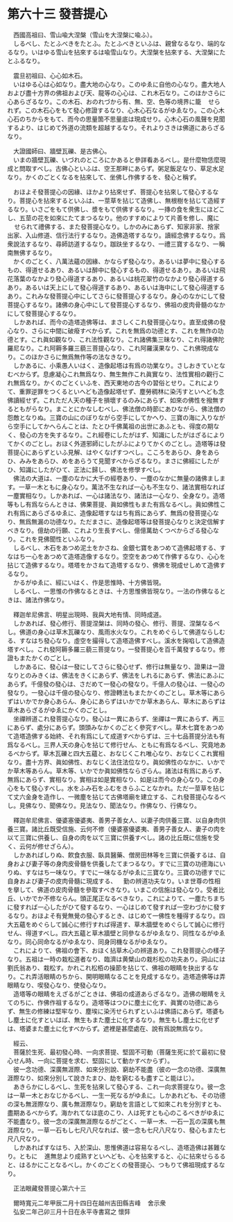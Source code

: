 # 第六十三 發菩提心
　西國高祖曰、雪山喩大涅槃（雪山を大涅槃に喩ふ）。  
　しるべし、たとふべきをたとふ。たとふべきといふは、親曾なるなり、端的なるなり。いはゆる雪山を拈來するは喩雪山なり。大涅槃を拈來する、大涅槃にたとふるなり。  
  
　震旦初祖曰、心心如木石。  
　いはゆる心は心如なり。盡大地の心なり。このゆゑに自他の心なり。盡大地人および盡十方界の佛祖および天、龍等の心心は、これ木石なり。このほかさらに心あらざるなり。この木石、おのれづから有、無、空、色等の境界に籠<img width="16" height="16" src="_cTdai1G.png" border="0">せられず。この木石心をもて發心修證するなり、心木心石なるがゆゑなり。この心木心石のちからをもて、而今の思量箇不思量底は現成せり。心木心石の風聲を見聞するより、はじめて外道の流類を超越するなり。それよりさきは佛道にあらざるなり。  
  
　大證國師曰、牆壁瓦礫、是古佛心。  
　いまの牆壁瓦礫、いづれのところにかあると參詳看あるべし。是什麼物恁麼現成と問取すべし。古佛心といふは、空王那畔にあらず。粥足飯足なり、草足水足なり。かくのごとくなるを拈來して、坐佛し作佛するを、發心と稱ず。  
  
　おほよそ發菩提心の因緣、ほかより拈來せず、菩提心を拈來して發心するなり。菩提心を拈來するといふは、一莖草を拈じて造佛し、無根樹を拈じて造經するなり。いさごをもて供佛し、漿をもて供佛するなり。一摶の食を衆生にほどこし、五莖の花を如來にたてまつるなり。他のすすめによりて片善を修し、魔に<img width="16" height="16" src="_ccGiJ4y.png" border="0">せられて禮佛する、また發菩提心なり。しかのみにあらず、知家非家、捨家出家、入山修道、信行法行するなり。造佛造塔するなり。讀經念佛するなり。爲衆說法するなり、尋師訪道するなり。跏趺坐するなり、一禮三寶するなり、一稱南無佛するなり。  
　かくのごとく、八萬法蘊の因緣、かならず發心なり。あるいは夢中に發心するもの、得道せるあり、あるいは醉中に發心するもの、得道せるあり。あるいは飛花落葉のなかより發心得道するあり、あるいは桃花翠竹のなかより發心得道するあり。あるいは天上にして發心得道するあり、あるいは海中にして發心得道するあり。これみな發菩提心中にしてさらに發菩提心するなり。身心のなかにして發菩提心するなり。諸佛の身心中にして發菩提心するなり、佛祖の皮肉骨髓のなかにして發菩提心するなり。  
　しかあれば、而今の造塔造佛等は、まさしくこれ發菩提心なり。直至成佛の發心なり、さらに中間に破癈すべからず。これを無爲の功德とす、これを無作の功德とす。これ眞如觀なり、これ法性觀なり。これ諸佛集三昧なり、これ得諸佛陀羅尼なり。これ阿耨多羅三藐三菩提心なり、これ阿羅漢果なり、これ佛現成なり。このほかさらに無爲無作等の法なきなり。  
　しかあるに、小乘愚人いはく、造像起塔は有爲の功業なり。さしおきていとなむべからず。息慮凝心これ無爲なり、無生無作これ眞實なり、法性實相の觀行これ無爲なり。かくのごとくいふを、西天東地の古今の習󠄁俗とせり。これによりて、重罪逆罪をつくるといへども造像起塔せず、塵勞稠林に染汚すといへども念佛讀經せず。これただ人天の種子を損壞するのみにあらず、如來の佛性を撥無するともがらなり。まことにかなしむべし、佛法僧の時節にあひながら、佛法僧の怨敵となりぬ。三寶の山にのぼりながら空手にしてかへり、三寶の海に入りながら空手にしてかへらんことは、たとひ千佛萬祖の出世にあふとも、得度の期なく、發心の方を失するなり。これ經卷にしたがはず、知識にしたがはざるによりてかくのごとし。おほく外道邪師にしたがふによりてかくのごとし。造塔等は發菩提心にあらずといふ見解、はやくなげすつべし。こころをあらひ、身をあらひ、みみをあらひ、めをあらうて見聞すべからざるなり。まさに佛經にしたがひ、知識にしたがひて、正法に歸し、佛法を修學すべし。  
　佛法の大道は、一塵のなかに大千の經卷あり、一塵のなかに無量の諸佛まします。一草一木ともに身心なり。萬法不生なれば一心も不生なり、諸法實相なれば一塵實相なり。しかあれば、一心は諸法なり、諸法は一心なり、全身なり。造塔等もし有爲ならんときは、佛果菩提、眞如佛性もまた有爲なるべし。眞如佛性これ有爲にあらざるゆゑに、造像起塔すなはち有爲にあらず、無爲の發菩提心なり、無爲無漏の功德なり。ただまさに、造像起塔等は發菩提心なりと決定信解すべきなり。億劫の行願、これより生長すべし、億億萬劫くつべからざる發心なり。これを見佛聞性といふなり。  
　しるべし、木石をあつめ泥土をかさね、金銀七寶をあつめて造佛起塔する、すなはち一心をあつめて造塔造像するなり。空空をあつめて作佛するなり、心心を拈じて造佛するなり。塔塔をかさねて造塔するなり、佛佛を現成せしめて造佛するなり。  
　かるがゆゑに、經にいはく、作是思惟時、十方佛皆現。  
　しるべし、一思惟の作佛なるときは、十方思惟佛皆現なり。一法の作佛なるときは、諸法作佛なり。  
  
　釋迦牟尼佛言、明星出現時、我與大地有情󠄁、同時成道。  
　しかあれば、發心修行、菩提涅槃は、同時の發心、修行、菩提、涅槃なるべし。佛道の身心は草木瓦礫なり、風雨水火なり。これをめぐらして佛道ならしむる、すなはち發心なり。虛空を撮得して造塔造佛すべし。溪水を掬啗して造佛造塔すべし。これ發阿耨多羅三藐三菩提なり。一發菩提心を百千萬發するなり。修證もまたかくのごとし。  
　しかあるに、發心は一發にしてさらに發心せず、修行は無量なり、證果は一證なりとのみきくは、佛法をきくにあらず、佛法をしれるにあらず、佛法にあふにあらず。千億發の發心は、さだめて一發心の發なり。千億人の發心は、一發心の發なり。一發心は千億の發心なり、修證轉法もまたかくのごとし。草木等にあらずはいかでか身心あらん、身心にあらずはいかでか草木あらん、草木にあらずは草木あらざるがゆゑにかくのごとし。  
　坐禪辨道これ發菩提心なり。發心は一異にあらず、坐禪は一異にあらず、再三にあらず、處分にあらず。頭頭みなかくのごとく參究すべし。草木七寶をあつめて造塔造佛する始終、それ有爲にして成道すべからずは、三十七品菩提分法も有爲なるべし。三界人天の身心を拈じて修行せん、ともに有爲なるべし、究竟地あるべからず。草木瓦礫と四大五蘊と、おなじくこれ唯心なり、おなじくこれ實相なり。盡十方界、眞如佛性、おなじく法住法位なり。眞如佛性のなかに、いかでか草木等あらん。草木等、いかでか眞如佛性ならざらん。諸法は有爲にあらず、無爲にあらず、實相なり。實相は如是實相なり、如是は而今の身心なり。この身心をもて發心すべし。水をふみ石をふむをきらふことなかれ。ただ一莖草を拈じて丈六金身を造作し、一微塵を拈じて古佛塔廟を建立する、これ發菩提心なるべし。見佛なり、聞佛なり。見法なり、聞法なり。作佛なり、行佛なり。  
  
　釋迦牟尼佛言、優婆塞優婆夷、善男子善女人、以妻子肉供養三寶、以自身肉供養三寶。諸比丘既受信施、云何不修（優婆塞優婆夷、善男子善女人、妻子の肉を以て三寶に供養し、自身の肉を以て三寶に供養すべし。諸の比丘既に信施を受く、云何が修せざらん）。  
　しかあればしりぬ、飮食衣服、臥具醫藥、僧房田林等を三寶に供養するは、自身および妻子等の身肉皮骨髓を供養したてまつるなり。すでに三寶の功德海にいりぬ、すなはち一味なり。すでに一味なるがゆゑに三寶なり。三寶の功德すでに自身および妻子の皮肉骨髓に現成する、<img width="16" height="16" src="_cSQgioD.png" border="0">勤の辨道功夫なり。いま世尊の性相を擧して、佛道の皮肉骨髓を參取すべきなり。いまこの信施は發心なり。受者比丘、いかでか不修ならん。頭正尾正なるべきなり。これによりて、一塵たちまちに發すれば一心したがひて發するなり、一心はじめて發すれば一空わづかに發するなり。おほよそ有覺無覺の發心するとき、はじめて一佛性を種得するなり。四大五蘊をめぐらして誠心に修行すれば得道す、草木牆壁をめぐらして誠心に修行せん、得道すべし。四大五蘊と草木牆壁と同參なるがゆゑなり、同性なるがゆゑなり。同心同命なるがゆゑなり、同身同機なるがゆゑなり。  
　これによりて、佛祖の會下、おほく拈草木心の辨道あり。これ發菩提心の樣子なり。五祖は一時の栽松道者なり、臨濟は黄檗山の栽杉松の功夫あり。洞山には劉氏翁あり、栽松す。かれこれ松栢の操節を拈じて、佛祖の眼睛を抉出するなり。これ弄活眼睛のちから、開明眼睛なることを見成するなり。造塔造佛等は弄眼睛なり、喫發心なり、使發心なり。  
　造塔等の眼睛をえざるがごときは、佛祖の成道あらざるなり。造佛の眼睛をえてのちに、作佛作祖するなり。造塔等はつひに塵土に化す、眞實の功德にあらず、無生の修練は堅牢なり、塵埃に染汚せられずといふは佛語にあらず。塔婆もし塵土に化すといはば、無生もまた塵土に化するなり。無生もし塵土に化せずは、塔婆また塵土に化すべからず。遮裡是甚麼處在、說有爲說無爲なり。  
  
　經云、  
　菩薩於生死、最初發心時、一向求菩提、堅固不可動（菩薩生死に於て最初に發心せん時、一向に菩提を求む、堅固にして動かすべからず）。  
　彼一念功德、深廣無涯際、如來分別說、窮劫不能盡（彼の一念の功德、深廣無涯際なり、如來分別して說きたまひ、劫を窮むるも盡すこと能はじ）。  
　あきらかにしるべし、生死を拈來して發心する、これ一向求菩提なり。彼一念は一草一木とおなじかるべし、一生一死なるがゆゑに。しかあれども、その功德の深も無涯際なり、廣も無涯際なり。窮劫を言語として如來これを分別すとも、盡期あるべからず。海かれてなほ底のこり、人は死すとも心のこるべきがゆゑに不能盡なり。彼一念の深廣無涯際なるがごとく、一草一木、一石一瓦の深廣も無涯際なり。一草一石もし七尺八尺なれば、彼一念も七尺八尺なり、發心もまた七尺八尺なり。  
　しかあればすなはち、入於深山、思惟佛道は容易なるべし、造塔造佛は甚難なり。ともに<img width="16" height="16" src="_cSQgioD.png" border="0">進無怠より成熟すといへども、心を拈來すると、心に拈來せらるると、はるかにことなるべし。かくのごとくの發菩提心、つもりて佛祖現成するなり。  
  
　正法眼藏發菩提心第六十三  
  
　爾時寬元二年甲辰二月十四日在越州吉田縣吉峰<img width="16" height="16" src="_cSQgioD.png" border="0">舍示衆  
　弘安二年己卯三月十日在永平寺書寫之 懷弉